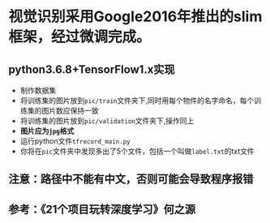 # 视觉识别采用Google2016年推出的slim框架，经过微调完成。
## python3.6.8+TensorFlow1.x实现
* 制作数据集
* 将训练集的图片放到`pic/train`文件夹下,同时用每个物件的名字命名，每个训练集的图片数应保持一致
* 将训练集的图片放到`pic/validation`文件夹下,操作同上
* **图片应为`jpg`格式**
* 运行python文件`tfrecord_main.py`
* 你将在`pic`文件夹中发现多出了5个文件，包括一个叫做`label.txt`的txt文件
## 注意：路径中不能有中文，否则可能会导致程序报错
## 参考：《21个项目玩转深度学习》何之源
